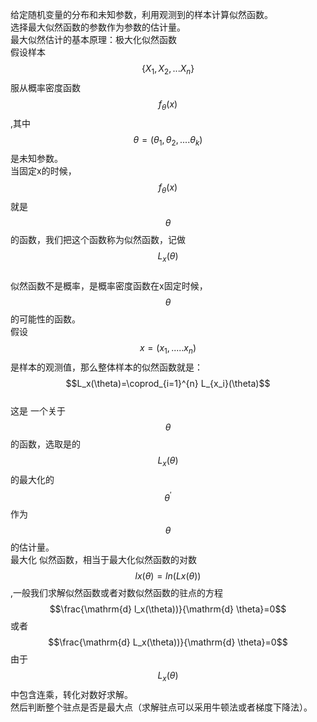 给定随机变量的分布和未知参数，利用观测到的样本计算似然函数。  
选择最大似然函数的参数作为参数的估计量。  
最大似然估计的基本原理：极大化似然函数  
假设样本$$\{X_1,X_2,...X_n\}$$服从概率密度函数$$f_\theta(x)$$,其中$$\theta=(\theta_1,\theta_2,....\theta_k)$$是未知参数。  
当固定x的时候，$$f_\theta(x)$$就是$$\theta$$的函数，我们把这个函数称为似然函数，记做$$L_x(\theta)$$  
似然函数不是概率，是概率密度函数在x固定时候，$$\theta$$的可能性的函数。  
假设$$x = (x_1,.....x_n)$$是样本的观测值，那么整体样本的似然函数就是：  
$$L_x(\theta)=\coprod_{i=1}^{n} L_{x_i}(\theta)$$  
这是 一个关于$$\theta$$的函数，选取是的$$L_x(\theta)$$的最大化的$$\theta^{'}$$作为$$\theta$$的估计量。  
最大化 似然函数，相当于最大化似然函数的对数$$lx(\theta)=ln(Lx(\theta))$$,一般我们求解似然函数或者对数似然函数的驻点的方程  
$$\frac{\mathrm{d} l_x(\theta))}{\mathrm{d} \theta}=0$$或者$$\frac{\mathrm{d} L_x(\theta))}{\mathrm{d} \theta}=0$$ 由于$$L_x(\theta)$$中包含连乘，转化对数好求解。  
然后判断整个驻点是否是最大点（求解驻点可以采用牛顿法或者梯度下降法）。

